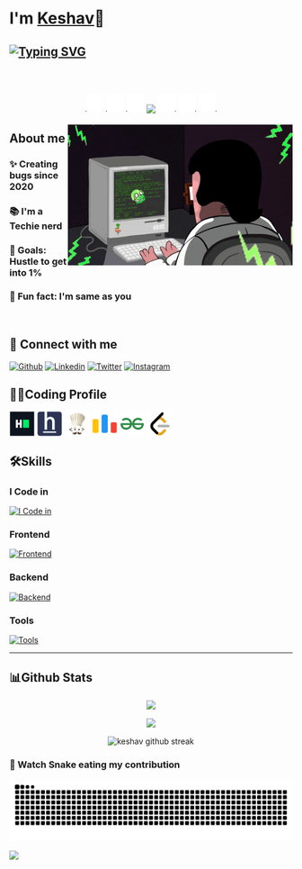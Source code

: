# I'm [Keshav](https://github.com/keshavop)👋

## [![Typing SVG](https://readme-typing-svg.demolab.com?font=Fira+Code&pause=1000&width=435&lines=I'm+Full+Stack+Web+Developer;I'm+Techie+Nerd)](https://git.io/typing-svg)
<br>


<h2 align="center">
<img src="assets/party-parrot.gif" width="31" height="31"/>
<img src="assets/party-parrot.gif" width="31" height="31"/>
<img src="assets/party-parrot.gif" width="31" height="31"/>
<img src="https://komarev.com/ghpvc/?username=keshavop&&style=round-square" align="center" />
<img src="assets/party-parrot-2.gif" width="31" height="31"/>
<img src="assets/party-parrot-2.gif" width="31" height="31"/>
<img src="assets/party-parrot-2.gif" width="31" height="31"/>
</h2>

<img align="right" height="250" width="400" alt="GIF" src="assets/giphy.gif"/>

## About me
### ✨ Creating bugs since  2020
### 📚 I'm a Techie nerd
### 🎯 Goals: Hustle to get into 1%
### 🎲 Fun fact: I'm same as you

<br>

## 🚀 Connect with me
[![Github](https://skillicons.dev/icons?i=github)](https://github.com/keshavop)
[![Linkedin](https://skillicons.dev/icons?i=linkedin)](https://www.linkedin.com/in/keshavop/)
[![Twitter](https://skillicons.dev/icons?i=twitter)](https://twitter.com/Keshavkop)
[![Instagram](https://skillicons.dev/icons?i=instagram)](https://www.instagram.com/keshav.kk_)


<!-- ## 👨‍💻Coding Profile

<a href="https://www.hackerrank.com/keshavop" target="blank"><img align="center" src="https://bitbucket.org/keshavop/keshavop-github-readme/raw/1fde8e39893f03e586ec7ed375b9998fcd2ab287/assets/1.png" alt="hackerrank" height="45" width="45" /></a>
<a href="https://www.hackerearth.com/@keshavop" target="blank"><img align="center" src="https://bitbucket.org/keshavop/keshavop-github-readme/raw/1fde8e39893f03e586ec7ed375b9998fcd2ab287/assets/2.png" alt="hackerearth" height="45" width="45" /></a>
<a href="https://www.codechef.com/users/keshavop" target="blank"><img align="center" src="https://bitbucket.org/keshavop/keshavop-github-readme/raw/1fde8e39893f03e586ec7ed375b9998fcd2ab287/assets/3.png" alt="codechef" height="45" width="45" /></a>
<a href="https://codeforces.com/profile/keshavop" target="blank"><img align="center" src="https://bitbucket.org/keshavop/keshavop-github-readme/raw/1fde8e39893f03e586ec7ed375b9998fcd2ab287/assets/4.png" alt="codeforces" height="45" width="45" /></a>
<a href="https://auth.geeksforgeeks.org/user/keshavop/profile" target="blank"><img align="center" src="https://bitbucket.org/keshavop/keshavop-github-readme/raw/1fde8e39893f03e586ec7ed375b9998fcd2ab287/assets/5.png" alt="gfg" height="45" width="45" /></a>
<a href="https://www.leetcode.com/keshavop" target="blank"><img align="center" src="https://bitbucket.org/keshavop/keshavop-github-readme/raw/1fde8e39893f03e586ec7ed375b9998fcd2ab287/assets/6.png" alt="leetcode" height="45" width="45" /></a> -->

## 👨‍💻Coding Profile

<a href="https://www.hackerrank.com/keshavop" target="blank"><img align="center" src="assets/1.svg" alt="hackerrank" height="45" width="45" /></a>
<a href="https://www.hackerearth.com/@keshavop" target="blank"><img align="center" src="assets/2.svg" alt="hackerearth" height="45" width="45" /></a>
<a href="https://www.codechef.com/users/keshavop" target="blank"><img align="center" src="assets/3.svg" alt="codechef" height="45" width="45" /></a>
<a href="https://codeforces.com/profile/keshavop" target="blank"><img align="center" src="assets/4.svg" alt="codeforces" height="45" width="45" /></a>
<a href="https://auth.geeksforgeeks.org/user/keshavop/profile" target="blank"><img align="center" src="assets/5.svg" alt="gfg" height="45" width="45" /></a>
<a href="https://www.leetcode.com/keshavop" target="blank"><img align="center" src="assets/6.svg" alt="leetcode" height="45" width="45" /></a>

## 🛠️Skills
### I Code in

[![I Code in](https://skillicons.dev/icons?i=c,cpp,python,java,kotlin,js)](https://github.com/keshavop)

<!-- ### Web Development
[![Frontend](https://skillicons.dev/icons?i=html,css,bootstrap,tailwind,sass,js,ts,nodejs,express,mongo,react,redux,angular)]() -->

### Frontend
[![Frontend](https://skillicons.dev/icons?i=html,css,bootstrap,tailwind,sass,js,ts,react,redux,angular,figma)](https://github.com/keshavop)

### Backend
[![Backend](https://skillicons.dev/icons?i=nodejs,express,mongo,mysql,firebase,appwrite,aws,gcp)](https://github.com/keshavop)

### Tools
[![Tools](https://skillicons.dev/icons?i=git,github,linux,androidstudio,docker,vscode,idea,md,ps)](https://github.com/keshavop)

<hr>

## 📊Github Stats

<p align="center">
<img align="center" src="https://github-readme-stats.vercel.app/api/top-langs/?username=keshavop&theme=radical&hide_border=false&include_all_commits=true&count_private=true&layout=compact"/>
</p>

<p align="center">
<img align="center" src="https://github-readme-stats.vercel.app/api?username=keshavop&theme=radical&hide_border=false&include_all_commits=true&count_private=true"/>
</p>

<p align="center">
<img align="center" src="https://github-readme-streak-stats.herokuapp.com/?user=keshavop&theme=radical&hide_border=false" alt="keshav github streak">
</p>

<!-- ## 📊 GitHub Stats:

![](https://github-readme-stats.vercel.app/api/top-langs/?username=keshavop&theme=radical&hide_border=false&include_all_commits=true&count_private=true&layout=compact)
![](https://github-readme-stats.vercel.app/api?username=keshavop&theme=radical&hide_border=false&include_all_commits=true&count_private=true)
![](https://github-readme-streak-stats.herokuapp.com/?user=keshavop&theme=radical&hide_border=false) -->


### 🐍 Watch Snake eating my contribution

![snake svg](https://github.com/keshavop/keshavop/blob/output/github-contribution-grid-snake.svg)

<!-- ## 🏆 GitHub Trophies
![](https://github-profile-trophy.vercel.app/?username=keshavop&theme=dracula&no-frame=false&no-bg=false&margin-w=4) -->

<!-- [![@keshavop's Holopin board](https://holopin.me/keshavop)](https://holopin.io/@keshavop) -->

![](https://i.imgur.com/waxVImv.png)
